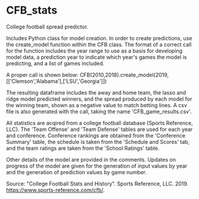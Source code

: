 # CFB_stats
College football spread predictor.

Includes Python class for model creation. In order to create predictions, use the create_model function within the CFB class. The format of a correct call for the function includes the year range to use as a basis for developing model data, a prediction year to indicate which year's games the model is predicting, and a list of games included.

A proper call is shown below:
CFB(2010,2018).create_model(2019,[['Clemson','Alabama'],['LSU','Georgia']])

The resulting dataframe includes the away and home team, the lasso and ridge model predicted winners, and the spread produced by each model for the winning team, shown as a negative value to match betting lines. A csv file is also generated with the call, taking the name 'CFB_game_results.csv'.

All statistics are acqired from a college football database (Sports Reference, LLC). The 'Team Offense' and 'Team Defense' tables are used for each year and conference. Conference rankings are obtained from the 'Conference Summary' table, the schedule is taken from the 'Schedule and Scores' tab, and the team ratings are taken from the 'School Ratings' table.

Other details of the model are provided in the comments. Updates on progress of the model are given for the generation of input values by year and the generation of prediction values by game number.

Source:
"College Football Stats and History". Sports Reference, LLC. 2019. https://www.sports-reference.com/cfb/.
